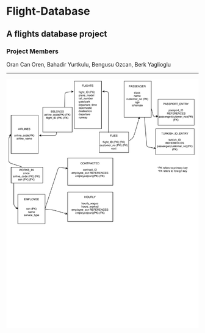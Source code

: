 # Flight-Database
<h2>A flights database project</h2>
<h3>Project Members</h3> 
<p>Oran Can Oren, Bahadir Yurtkulu, Bengusu Ozcan, Berk Yaglioglu</p>
<hr />
<img src="./relational_schema.png" />
